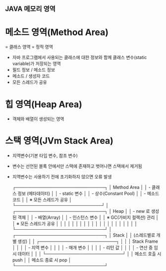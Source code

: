 ## JAVA 메모리 영역
# 메소드 영역(Method Area) 
= 클래스 영역 = 정적 영역
- 자바 프로그램에서 사용되는 클래스에 대한 정보와 함께 클래스 변수(static variable)가 저장되는 영역
- 필드 정보 / 메소드 정보
- 메소드 / 생성자 코드
- 모든 스레드가 공유

# 힙 영역(Heap Area)
- 객체와 배열이 생성되는 영역

# 스택 영역(JVm Stack Area)
- 지역변수(기본 타입 변수, 참조 변수)
- 변수는 선언된 블록 안에서만 스택에 존재하고 벗어나면 스택에서 제거됨
- 지역변수는 사용하기 전에 초기화하지 않으면 오류 발생

   ┌─────────────────────────────┐
   │        Method Area          │
   │  - 클래스 정보 (메타데이터)    │
   │  - static 변수              │
   │  - 상수(Constant Pool)      │
   │  - 메소드 코드               │
   │  ※ 모든 스레드가 공유        │
   └────────────────────────────┘
                 │
   ┌─────────────────────────────┐
   │            Heap             │
   │  - new 로 생성된 객체         │
   │  - 배열(Array)               │
   │  - 인스턴스 변수              │
   │  ※ GC(가비지 컬렉션) 관리     │
   │  ※ 모든 스레드가 공유         │
   │                             │
   │                             │
   │                             │
   │                             │
   │                             │
   │                             │
   │                             │
   │                             │
   │                             │
   │                             │
   └─────────────────────────────┘
                 │
   ┌─────────────────────────────┐
   │            Stack            │
   │   (스레드별로 개별 생성)       │
   │ ┌─────────────────────────┐ │
   │ │       Stack Frame       │ │
   │ │ - 지역 변수              │ │
   │ │ - 매개 변수              │ │
   │ │ - 리턴 값                │ │
   │ │ - 연산 중 임시 데이터      │ │
   │ └─────────────────────────┘ │
   │   메소드 호출 시 push         │
   │   메소드 종료 시 pop          │
   └─────────────────────────────┘
